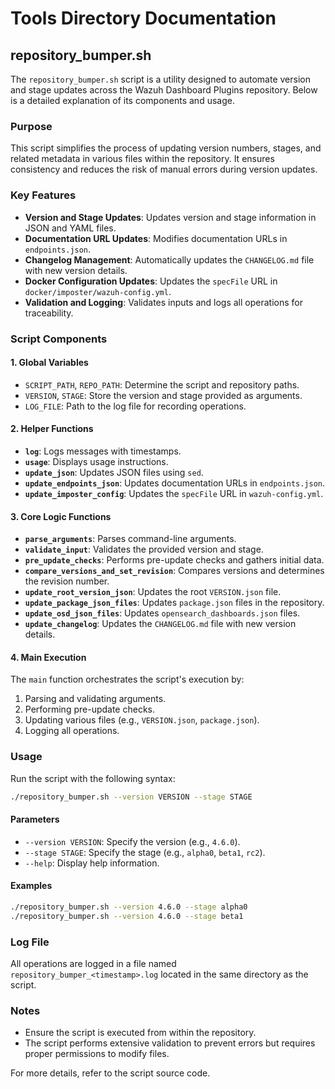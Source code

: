 # Tools Directory Documentation

## repository_bumper.sh

The `repository_bumper.sh` script is a utility designed to automate version and stage updates across the Wazuh Dashboard Plugins repository. Below is a detailed explanation of its components and usage.

### Purpose

This script simplifies the process of updating version numbers, stages, and related metadata in various files within the repository. It ensures consistency and reduces the risk of manual errors during version updates.

### Key Features

- **Version and Stage Updates**: Updates version and stage information in JSON and YAML files.
- **Documentation URL Updates**: Modifies documentation URLs in `endpoints.json`.
- **Changelog Management**: Automatically updates the `CHANGELOG.md` file with new version details.
- **Docker Configuration Updates**: Updates the `specFile` URL in `docker/imposter/wazuh-config.yml`.
- **Validation and Logging**: Validates inputs and logs all operations for traceability.

### Script Components

#### 1. Global Variables

- `SCRIPT_PATH`, `REPO_PATH`: Determine the script and repository paths.
- `VERSION`, `STAGE`: Store the version and stage provided as arguments.
- `LOG_FILE`: Path to the log file for recording operations.

#### 2. Helper Functions

- **`log`**: Logs messages with timestamps.
- **`usage`**: Displays usage instructions.
- **`update_json`**: Updates JSON files using `sed`.
- **`update_endpoints_json`**: Updates documentation URLs in `endpoints.json`.
- **`update_imposter_config`**: Updates the `specFile` URL in `wazuh-config.yml`.

#### 3. Core Logic Functions

- **`parse_arguments`**: Parses command-line arguments.
- **`validate_input`**: Validates the provided version and stage.
- **`pre_update_checks`**: Performs pre-update checks and gathers initial data.
- **`compare_versions_and_set_revision`**: Compares versions and determines the revision number.
- **`update_root_version_json`**: Updates the root `VERSION.json` file.
- **`update_package_json_files`**: Updates `package.json` files in the repository.
- **`update_osd_json_files`**: Updates `opensearch_dashboards.json` files.
- **`update_changelog`**: Updates the `CHANGELOG.md` file with new version details.

#### 4. Main Execution

The `main` function orchestrates the script's execution by:

1. Parsing and validating arguments.
2. Performing pre-update checks.
3. Updating various files (e.g., `VERSION.json`, `package.json`).
4. Logging all operations.

### Usage

Run the script with the following syntax:

```bash
./repository_bumper.sh --version VERSION --stage STAGE
```

#### Parameters

- `--version VERSION`: Specify the version (e.g., `4.6.0`).
- `--stage STAGE`: Specify the stage (e.g., `alpha0`, `beta1`, `rc2`).
- `--help`: Display help information.

#### Examples

```bash
./repository_bumper.sh --version 4.6.0 --stage alpha0
./repository_bumper.sh --version 4.6.0 --stage beta1
```

### Log File

All operations are logged in a file named `repository_bumper_<timestamp>.log` located in the same directory as the script.

### Notes

- Ensure the script is executed from within the repository.
- The script performs extensive validation to prevent errors but requires proper permissions to modify files.

For more details, refer to the script source code.
